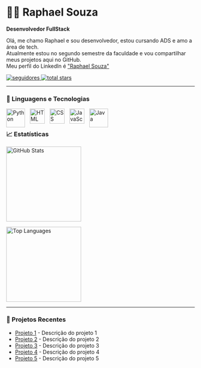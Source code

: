 # 👨‍💻 Raphael Souza

**Desenvolvedor FullStack**

Olá, me chamo Raphael e sou desenvolvedor, estou cursando ADS e amo a área de tech.  
Atualmente estou no segundo semestre da faculdade e vou compartilhar meus projetos aqui no GitHub.  
Meu perfil do LinkedIn é ["Raphael Souza"](https://www.linkedin.com/in/raphael-souza-23ba8b242)

<p align="left">
  <a href="https://github.com/GhostSouza145?tab=followers">
    <img alt="seguidores" title="Follow me on Github" src="https://custom-icon-badges.demolab.com/github/followers/GhostSouza145?color=236ad3&labelColor=1155ba&style=for-the-badge&logo=github&label=Seguidores&logoColor=white"/>
  </a>
  <a href="https://github.com/GhostSouza145?tab=repositories">
    <img alt="total stars" title="Total stars on GitHub" src="https://custom-icon-badges.demolab.com/github/stars/GhostSouza145?color=55960c&labelColor=488207&style=for-the-badge&logo=github&label=Estrelas&logoColor=white"/>
  </a>
</p>

---

### 🤖 Linguagens e Tecnologias

<img align="left" alt="Python" title="Python" width="50px" style="padding-right: 10px;" src="https://cdn.jsdelivr.net/gh/devicons/devicon/icons/python/python-original-wordmark.svg"/>
<img align="left" alt="HTML" title="HTML" width="40px" style="padding-right: 10px;" src="https://cdn.jsdelivr.net/gh/devicons/devicon/icons/html5/html5-original.svg"/>
<img align="left" alt="CSS" title="CSS" width="40px" style="padding-right: 10px;" src="https://cdn.jsdelivr.net/gh/devicons/devicon/icons/css3/css3-original.svg"/>
<img align="left" alt="JavaScript" title="JavaScript" width="40px" style="padding-right: 10px;" src="https://cdn.jsdelivr.net/gh/devicons/devicon/icons/javascript/javascript-original.svg"/>
<img align="left" alt="Java" title="Java" width="50px" style="padding-right: 10px;" src="https://cdn.jsdelivr.net/gh/devicons/devicon/icons/java/java-original.svg"/>

<br/><br/>

### 📈 Estatísticas

<p align="left">
  <img 
    alt="GitHub Stats" 
    height="200px" 
    style="padding-right: 10px;" 
    src="https://github-readme-stats.vercel.app/api?username=GhostSouza145&show_icons=true&theme=tokyonight&include_all_commits=true&cache_seconds=3600"
  />

  <img 
    alt="Top Languages" 
    height="200px" 
    style="padding-right: 10px;" 
    src="https://github-readme-stats.vercel.app/api/top-langs/?username=GhostSouza145&layout=compact&theme=tokyonight&langs_count=5&cache_seconds=3600"
  />
</p>

---

### 📂 Projetos Recentes

- [Projeto 1](https://github.com/GhostSouza145/projeto1) - Descrição do projeto 1
- [Projeto 2](https://github.com/GhostSouza145/projeto2) - Descrição do projeto 2
- [Projeto 3](https://github.com/GhostSouza145/projeto3) - Descrição do projeto 3
- [Projeto 4](https://github.com/GhostSouza145/projeto4) - Descrição do projeto 4
- [Projeto 5](https://github.com/GhostSouza145/projeto5) - Descrição do projeto 5
